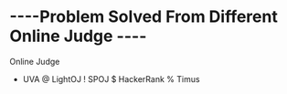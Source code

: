    # ----Problem Solved From Different Online Judge ----
   
   Online Judge
   * UVA
   @ LightOJ
   ! SPOJ
   $ HackerRank
   % Timus
